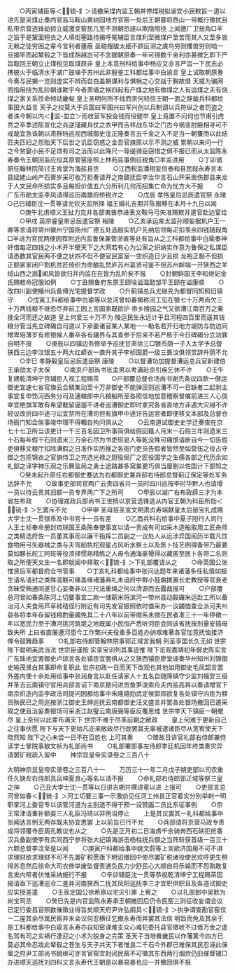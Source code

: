 <!-- { "loadSidebar": true } -->
　　○丙寅辅臣等＜锍-釒＞请撤采煤内监王朝并停煤税拟谕安小民敕旨一道以进先是采煤止奏内官监马鞍山黄树园地方官窑一处后王朝蔓将西山一带概行徵扰且私带京营选锋劫掠立威激变窑民几至不测朝恐遽以欺隐阻挠  上闻邀厂卫扭角□羊之旨于是黧面短衣之人填街塞路持揭呼冤辅臣言煤利至微煤户至苦而其人又至多皆无赖之徒穷困之辈今言利者壅蔽  圣聪搜朘太细不顾叵测之虞鸟穷则攫兽穷则啮一旦揭竿而起辇毂之下皆成胡越岂可不念据朝原奏一年可得数千金利亦甚微乞即下严旨取回王朝立止煤税见取煤原非  皇上本意刑科给事中杨应文亦言严旨一下民志必携彼火于临清水于湖广鼓噪于苏州此非殷鉴工科都给事中白谕言  皇上试取朝原奏今奏与民揭一览则虚实不辨而自白盖朝谋利与惧祸之心交战于胸故借  天威为骗网而指阻挠为乱阶朝谁欺乎今者萧墙之祸四起有产煤之地有做煤之人有运煤之夫有烧煤之家关系性命倾动畿甸  皇上圣明何所不烛而柰何轻信王朝一面之辞哉兵科都给事田大益言  天子之权莫大于兵国曰军国兴曰军兴创以兵制调以兵符纵之者罚盗之者诛今朝以内＜监-皿立＞而收营军投金钱而役徤卒  皇上竟置不问何也节甫引虎贲之卒季述陈宣化之兵逆瑾藏兵仗之衣甲而吉祥战东华之门古今祸变肘腋相寻可不戒哉宜急诛朝以肃群珰巡视西城御史沈正隆奏言五千金之入不足当一朝饔而以此结匹夫匹妇之怨贻天下后世之讥臣窃惑之金吾官旗原以示不测之威  累朝以来问一行之今贫窭小民不足烦有司之治而以此降尺一辱缇骑臣窃惜之俱不报已而从太监陈永寿奏令王朝回监应役其原管窑座照上林苑监事例征税角□羊监进用
　　○丁卯谪原任翰林院简讨王肯堂为海盐县丞
　　○江西税监潘相妄信泰和县民叚永寿言本县娬姥山岭产石膏岁采可收万担奏请开之南赣抚臣李汝华言石山开采凿伤郡县来龙于人文民命所损实多且每担价值五六分所利几何而招集亡命为忧方大不报
　　○广东市舶太监李凤请得巡历南雄府桥税许之
　　○戊辰  孝恪皇后忌辰遣官祭  永陵　　○己巳辅臣沈一贯等请允钦天监所择  福王婚礼吉期并陈搬移在本月十九日以闻
　　○庚午北虏顺义王扯力克并各部夷酋恭进表文鞍马弓矢准赐敕并遣官赴边宴给
　　○甲戌  英宗睿皇帝忌辰遣官祭  裕陵
　　○乙亥承运库太监孙顺妄据机户王一卿等言请将常州徽州宁国扬州广德五处选殷实机户先纳后领每疋扣羡余四钱随叚角□羊进为官民两便因荐附近内监鲁保兼管浙直等处有旨从之工科都给事中白瑜奏神奸借每疋四钱之小术开半壁天下之大网若有心为公家之织纳实作意为鲁保之私谋臣请悉数其官民两不便之状四不但不便官民富室一空织造日少且损  龙袍正额不但损正额家家闭户割机贫匠倚织为命酿乱焚庐苏州葛贤可鉴不但苏州衅端一开狭西之羊绒山西之潞闻风皆欲归并内监在在皆为乱阶矣不报
　　○封朝鲜国王李昖继妃金氏赐敕命冠服如例
　　○丁丑赐鲁府东原王颐埨谥温懿邹平王颐在谥康顺
　　○改四川副使播州兵备傅光宅提督学政
　　○升蓟镇总兵尤继先为都督同知照旧镇守
　　○戊寅工科都给事中白瑜等以总河曾如春揭称河工见在银七十万两尚欠三十万两钱粮不继恐尽弃前工因上言国家既欲护  帝乡陵园之气又欲漕江南百万之粟挽全河而还之故道  皇上何爱三十万不为  陵运民生永远计乎且河程四百里而遥其钱粮分管当先立碑碣自司道以下承委诸官某人某地一一勒名若开归地方堤防与防边同增卑培薄岁有修银候人番卒各有疆界与其查参于后来不若严核于今日碑碣分立功罪自明不报
　　○庚辰以四镇边务修举予巡抚甘肃徐三□银币荫一子入太学予总督狭西三边李汶银五十两大红蟒衣一袭升其子李桢国爵一级三畏汶俱领赏辞升荫不允
　　○辛巳  孝静毅皇后忌辰遣臣祭  康陵
　　○以督漕功加提督漕运总兵官新建伯王承勋太子太保
　　○南京户部尚书张孟男以考满赴京引疾乞休不许
　　○壬午复建乾清坤宁宫辅臣入视工程赐茶　　○户部覆总督仓场尚书谢杰条议四款一儧运御史宜速七省官旗云合鳞集动至十万非御史不能弹压则巡漕不可一日缺者二起剥主事宜复申饬河西务分司及通粮郎中凡粮船所至各照信地加意稽察督催前进三人心侥幸宜绝旗军敢有希望截留逼遛不进者巡漕御史即时拿究各省直地方非遇大灾祲不许轻议改折四中途刁讼宜禁所在漕司但有旗甲中途讦告运官者即便移文本部及总督仓场衙门知会俟事竣申理不得輙自拘问俱从之
　　○云南道试御史史学迁奏查在京七十七卫所当该吏计一千三百名因卫所事简俱给假回籍人月米一石假三年则遗米三十石每年假千石则遗米三万余石尽为书吏班皂人等乾没殊可痛恨请断自今一切告假吏俱移文粮厅扣除满假之日准作实历推之各衙门吏员告假者皆然至如营伍之役占守御之包揽锦衣之官旗侍卫之充选光禄之厨役局厂之匠役国学之生儒各部之代历余如礼部之译字神乐观之乐舞监局之勇士途路甚多窝巢更巧俱当厘剔以佐国计下部知之
　　○癸未起升原任右都御史蹇达为右都御史兼兵部右侍郎总督蓟辽保定等处军务达辞不允
　　○故事吏部司官两广云贵四省共一员时四川巡按李时华黔人也请增一员以待云贵其旧额一员专畀两广下之所司
　　○甲辰以湖广右布政薛三才为本省左布政
　　○协理戎政兵部尚书王世扬以京营选锋逃从内官王朝为科臣所劾＜锍-釒＞乞罢斥不允
　　○甲申  圣母慈圣宣文明肃贞寿端献皇太后册宝礼成赐大学士沈一贯银币及中书官十一员有差
　　○乙酉兵科右给事中夏子阳行人司行人王士祯奉命册封琉球国王条陈奉使事宜以请一责成有司如采木造船取用工匠舟师之类精选府佐一员董其事而以廉干指挥二员副之一议处人从远涉异国阅历半载凡饮食物用弓矢器械之类与夫驾船执柁观星占风听水察土以及医卜技艺例得备带乃最要莫如夥长舵工阿班等役须择惯熟精练之人毋令通海豪猾得以藏匿至医卜各带二名则取之所便天文生一名即就闽中择取＜锍-釒＞下礼部覆请从之
　　○命英国公张惟贤后军都督府佥书管事　　○丁亥礼科都给事中张问达题年来诸藩多任私情如报生请名请封之类殊滥觞可痛盖缘诸藩典礼未谙府中群小鼓煽拨置长史教授等官衰老贪昧受贿通同遂甘心妄奏非以三尺法重绳之何以清源而去蠹哉报可
　　○户部覆总河曾如春条陈河上切要事宜二款一储薪米将滨河一带州县动榖碾米运赴工所以备治河人夫食用芦草秫秸径行附近有司先发官银照依时值采办一议蠲恤查佥派河夫州县各将本年存留钱粮酌量蠲免其二十八年以前带徵系未徵在民者准三十一年停徵一年以宽民力至于漕河挑河筑堤之地既属小民恒产悉听河臣会同该省抚按剂量安插毋致失所  上曰省直屡遭河患今工作繁兴夫役重多百姓办纳艰难著各官加意抚恤接济俾令鼓舞趋事
　　○礼部右侍郎管翰林院事郭正域言我朝  列圣享国长久无如  世宗  陛下聪明英武当法  世宗臣谨按  实录宝训列其事迹惟  陛下览观嘉靖初年御史陈实言广东珠池宜罢御史卢琼言各处镇臣宜罢俱从之又狭西镇臣廖堂诬奏华州知州刘锦御史喻茂贤白其事即命复职此  世宗初政一日而天下改观也其他如用御史毛凤韶言罢外差内使十余处用给事中张润身言以赴任请家人十五名自随降镇守少监刘福安三级并革去云南镇守官用兵部言诏下南京勘问进贡鱼笋浚索舟夫内监高昇以奏请增官下南京织造内监李政法司提问因都给事中朱隆禧劾武定侯郭郧欲复各处镇守内臣为黩货殃民已之用巡按浙江御史王绅巡抚云南都御史汪文盛言并罢各处银场撤回已遣采取之使且治妄奏银场可采浙江赵璧云南唐弼等臣反覆思维  世宗举天下镇臣一朝撤尽  皇上奈何以此辈布满天下  世宗不难于尽革前朝之敝政
　　皇上何难于更新自己之往事伏愿  陛下与天下更始凡迩来敝政尽行改罢其无辜被逮诸臣尽从宽宥使天下晓然知  陛下之心未尝一日不在百姓也  上可其奏
　　○赠故日讲官礼部右侍郎兼侍读学士掌院事敖文祯为礼部尚书
　　○礼部署部事左侍郎李廷机因年终类奏灾异请罢矿税疏入留中
　　神宗显皇帝实录卷之三百八十


大明神宗显皇帝实录卷之三百八十一
　　万历三十一年二月戊子朔吏部以司农重任久缺左右侍郎具吕坤夏良心等名以请不报
　　○命礼部右侍郎郭正域等祭三皇之神
　　○己丑大学士沈一贯等以日讲吉期并撰讲章以进  上报可
　　○吏部言总河曾如春＜锍-釒＞河工切要三事一示激劝见任河工州县正官着实分别举剌一明职掌河上委官专以该管河道为主别道不得干预一设赞画二员比东征事例
　　○宗王常津请重补额妾三人礼臣冯琦以非例当停止
　　上是其议罢其一礼科都给事中张闻达言例无两存既未协宜悉罢  上以前旨已行不允
　　○兵部请将京营马政专责成将领覆寺臣周孔教议也从之
　　○先是正月初二日海虏千余骑奔西石硖犯抢番汉兵备副使李有实同西宁参将张大纪镇海游击杨柱统兵御之当阵斩获首级一百三十六颗总督李汶至是以闻
　　○庚寅户科都给事中姚文蔚等上言欲济国用不可不讲求理财欲求理财不可不先罢矿税愿亟下明诏撤回中使尽罢矿税诸役使民欢呼更生稍得苏息然后徐命大司农修举废坠督责逋负民力少舒民心大顺自将乐输而不怨孰敢复言发内帑者伏惟采纳施行不报
　　○辛卯辅臣沈一贯等恭视乾清坤宁工程赐茶因揭请亟下巡漕巡仓二差并河南狭西二抚其凤阳巡抚李三才宜职供职且及各道试御史应实授差遣
　　○壬辰定国公徐希皋以宅灾引罪  上宥之
　　○以礼部郎中吴默为尚宝司丞
　　○癸巳先是内官监陈永寿承王朝撤回后仍令民窑三则征收妄谓会议已定行委县官照数催徵业得旨矣顺天府尹许弘纲具＜锍-釒＞执争谓查勘官窑仅一二座其余尽属民窑并未会议何忍横征乞撤永寿而并罢其法信  明旨而免及其余于是工科都给事中白瑜言永寿亦自知窑课难支众心难犯委托县官徵收不过借万金之虚名驾有司之实祸行逢迎之小术为脱身之完策  圣天子当培餋畿民以作藩篱今四方已莫必其命忍戕此辇毂之苍生与天子共天下者惟良二千石今外郡已难保其民忍诬此保厘之府尹工部尚书姚继可亦言官窑宜封闭民窑不可徵其东西两行烟炊仍旧催督铺□办进顺天巡抚刘四科又言永寿代王朝是以暴易暴也应一并撤回俱不报
